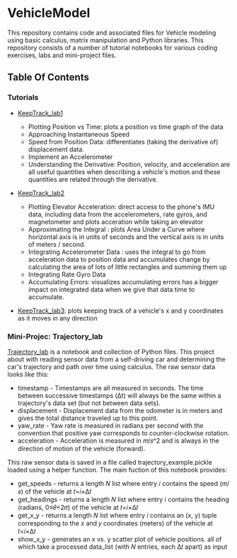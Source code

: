 # VehicleModel
This repository contains code and associated files for Vehicle modeling using basic calculus, matrix manipulation and Python libraries. This repository consists of a number of tutorial notebooks for various coding exercises, labs and mini-project files.

## Table Of Contents

### Tutorials
* [KeepTrack_lab1](/KeepTrack_lab1) 
    * Plotting Position vs Time: plots a position vs time graph of the data
    * Approaching Instantaneous Speed
    * Speed from Position Data: differentiates (taking the derivative of) displacement data.
    * Implement an Accelerometer
    * Understanding the Derivative: Position, velocity, and acceleration are all useful quantities when describing a vehicle's motion and these quantities are related through the derivative.

* [KeepTrack_lab2](/KeepTrack_lab2)
    * Plotting Elevator Acceleration: direct access to the phone's IMU data, including data from the accelerometers, rate gyros, and magnetometer and plots acceration while taking an elevator
    * Approximating the Integral : plots Area Under a Curve where horizontal axis is in units of seconds and the vertical axis is in units of meters / second.
    * Integrating Accelerometer Data : uses the integral to go from acceleration data to position data and accumulates change by calculating the area of lots of little rectangles and summing them up
    * Integrating Rate Gyro Data
    * Accumulating Errors: visualizes accumulating errors has a bigger impact on integrated data when we give that data time to accumulate.
 
* [KeepTrack_lab3](/KeepTrack_lab0): plots keeping track of a vehicle's x and y coordinates as it moves in any direction


### Mini-Projec: Trajectory_lab
[Trajectory_lab](/Trajectories_lab/Reconstructing%20Trajectories.ipynb) is a notebook and collection of Python files. This project about with reading sensor data from a self-driving car and determining the car's trajectory and path over time using calculus. The raw sensor data looks like this: 
* timestamp - Timestamps are all measured in seconds. The time between successive timestamps (Δt) will always be the same within a trajectory's data set (but not between data sets).
* displacement - Displacement data from the odometer is in meters and gives the total distance traveled up to this point.
* yaw_rate - Yaw rate is measured in radians per second with the convention that positive yaw corresponds to counter-clockwise rotation.
* acceleration - Acceleration is measured in 𝑚/𝑠^2 and is always in the direction of motion of the vehicle (forward).

This raw sensor data is saved in a file called trajectory_example.pickle loaded using a helper function. The main fuction of this notebook provides:
* get_speeds - returns a length 𝑁 list where entry 𝑖 contains the speed (𝑚/𝑠) of the vehicle at 𝑡=𝑖×Δ𝑡 
* get_headings - returns a length 𝑁 list where entry 𝑖 contains the heading (radians, 0≤𝜃<2𝜋) of the vehicle at 𝑡=𝑖×Δ𝑡
* get_x_y - returns a length 𝑁 list where entry 𝑖 contains an (x, y) tuple corresponding to the 𝑥 and 𝑦 coordinates (meters) of the vehicle at 𝑡=𝑖×Δ𝑡
* show_x_y - generates an x vs. y scatter plot of vehicle positions.
all of which take a processed data_list (with 𝑁 entries, each Δ𝑡  apart) as input

